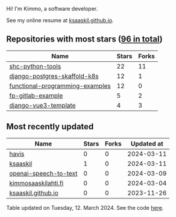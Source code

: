 Hi! I'm Kimmo, a software developer.

See my online resume at [ksaaskil.github.io](https://ksaaskil.github.io).

<!-- repositories starts -->

## Repositories with most stars ([96 in total](https://github.com/ksaaskil?tab=repositories))
| Name        | Stars           | Forks  |
| ------------- |-------------| -----|
|[shc-python-tools](https://github.com/ksaaskil/shc-python-tools)|22|11
|[django-postgres-skaffold-k8s](https://github.com/ksaaskil/django-postgres-skaffold-k8s)|12|1
|[functional-programming-examples](https://github.com/ksaaskil/functional-programming-examples)|12|0
|[fp-gitlab-example](https://github.com/ksaaskil/fp-gitlab-example)|5|2
|[django-vue3-template](https://github.com/ksaaskil/django-vue3-template)|4|3

<!-- repositories ends -->
<!-- recent_repositories starts -->

## Most recently updated
| Name        | Stars           | Forks  | Updated at
| ------------- |-------------| -----|-----|
|[havis](https://github.com/ksaaskil/havis)|0|0|2024-03-11
|[ksaaskil](https://github.com/ksaaskil/ksaaskil)|1|0|2024-03-11
|[openai-speech-to-text](https://github.com/ksaaskil/openai-speech-to-text)|0|0|2024-03-09
|[kimmosaaskilahti.fi](https://github.com/ksaaskil/kimmosaaskilahti.fi)|0|0|2024-03-04
|[ksaaskil.github.io](https://github.com/ksaaskil/ksaaskil.github.io)|0|0|2023-11-26

<!-- recent_repositories ends -->
<!-- updated_at starts -->
Table updated on Tuesday, 12. March 2024. See the code [here](https://github.com/ksaaskil/ksaaskil).
<!-- updated_at ends -->

